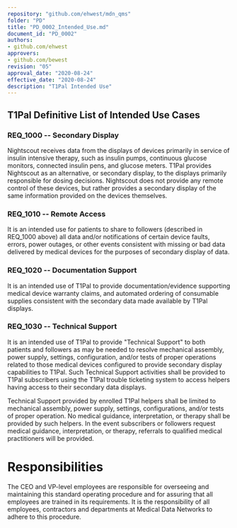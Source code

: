 ```yaml
---
repository: "github.com/ehwest/mdn_qms"
folder: "PD"
title: "PD_0002_Intended_Use.md"
document_id: "PD_0002"
authors:
- github.com/ehwest
approvers:
- github.com/bewest
revision: "05"
approval_date: "2020-08-24"
effective_date: "2020-08-24"
description: "T1Pal Intended Use"
---
```


## T1Pal Definitive List of Intended Use Cases

### REQ_1000 -- Secondary Display
Nightscout receives data from the displays of devices primarily in service of insulin intensive therapy, such as insulin pumps, continuous glucose monitors, connected insulin pens, and glucose meters.  T1Pal provides Nightscout as an alternative, or secondary display, to the displays primarily responsible for dosing decisions.  Nightscout does not provide any remote control of these devices, but rather provides a secondary display of the same information provided on the devices themselves.


### REQ_1010 -- Remote Access
It is an intended use for patients to share to followers (described in REQ_1000 above) all data and/or notifications of certain device faults, errors, power outages, or other events consistent with missing or bad data delivered by medical devices for the purposes of secondary display of data.

### REQ_1020 -- Documentation Support
It is an intended use of T1Pal to provide documentation/evidence supporting medical device warranty claims, and automated ordering of consumable supplies consistent with the secondary data made available by T1Pal displays.

### REQ_1030 -- Technical Support
It is an intended use of T1Pal to provide "Technical Support" to both patients and followers as may be needed to 
resolve mechanical assembly, power supply, settings, configuration, and/or tests of proper operations related to 
those medical devices configured to provide secondary display capabilities to T1Pal.
Such Technical Support activities shall be provided to T1Pal subscribers using the T1Pal trouble ticketing system
to access helpers having access to their secondary data displays.

Technical Support provided by enrolled T1Pal helpers shall be limited to mechanical assembly, power supply, settings, configurations, and/or tests of proper operation.  No medical guidance, interpretation, or therapy shall be provided by such helpers.  In the event subscribers or followers request medical guidance, interpretation, or therapy, referrals to qualified medical practitioners will be provided.


# Responsibilities
The CEO and VP-level employees are responsible for overseeing and maintaining this standard operating procedure and for assuring that all employees are trained in its requirements.
It is the responsibility of all employees, contractors and departments at Medical Data Networks to adhere to this procedure.


